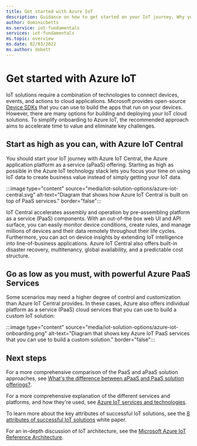 ```yaml
---
title: Get started with Azure IoT
description: Guidance on how to get started on your IoT journey. Why you should start with the application platform as a service (aPaaS) model.
author: dominicbetts
ms.service: iot-fundamentals
services: iot-fundamentals
ms.topic: overview
ms.date: 02/03/2022
ms.author: dobett
---
```


# Get started with Azure IoT

IoT solutions require a combination of technologies to connect devices, events, and actions to cloud applications. Microsoft provides open-source [Device SDKs](../iot-develop/about-iot-sdks.md) that you can use to build the apps that run on your devices. However, there are many options for building and deploying your IoT cloud solutions. To simplify onboarding to Azure IoT, the recommended approach aims to accelerate time to value and eliminate key challenges.

## Start as high as you can, with Azure IoT Central

You should start your IoT journey with Azure IoT Central, the Azure application platform as a service (aPaaS) offering. Starting as high as possible in the Azure IoT technology stack lets you focus your time on using IoT data to create business value instead of simply getting your IoT data.

:::image type="content" source="media/iot-solution-options/azure-iot-central.svg" alt-text="Diagram that shows how Azure IoT Central is built on top of PaaS services." border="false":::

IoT Central accelerates assembly and operation by pre-assembling platform as a service (PaaS) components. With an out-of-the box web UI and API surface, you can easily monitor device conditions, create rules, and manage millions of devices and their data remotely throughout their life cycles. Furthermore, you can act on device insights by extending IoT intelligence into line-of-business applications. Azure IoT Central also offers built-in disaster recovery, multitenancy, global availability, and a predictable cost structure.

## Go as low as you must, with powerful Azure PaaS Services

Some scenarios may need a higher degree of control and customization than Azure IoT Central provides. In these cases, Azure also offers individual platform as a service (PaaS) cloud services that you can use to build a custom IoT solution:

:::image type="content" source="media/iot-solution-options/azure-iot-onboarding.png" alt-text="Diagram that shows key Azure IoT PaaS services that you can use to build a custom solution." border="false":::

## Next steps

For a more comprehensive comparison of the PaaS and aPaaS solution approaches, see [What's the difference between aPaaS and PaaS solution offerings?](iot-solution-apaas-paas.md).

For a more comprehensive explanation of the different services and platforms, and how they're used, see [Azure IoT services and technologies](iot-services-and-technologies.md).

To learn more about the key attributes of successful IoT solutions, see the [8 attributes of successful IoT solutions](https://aka.ms/8attributes) white paper.

For an in-depth discussion of IoT architecture, see the [Microsoft Azure IoT Reference Architecture](/azure/architecture/reference-architectures/iot).
